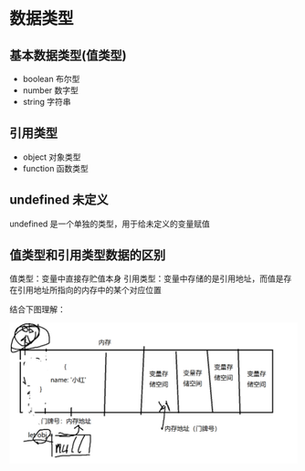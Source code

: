 # 数据类型

## 基本数据类型(值类型)

- boolean 布尔型
- number 数字型
- string 字符串

## 引用类型

- object 对象类型
- function 函数类型

## undefined 未定义
undefined 是一个单独的类型，用于给未定义的变量赋值

## 值类型和引用类型数据的区别
值类型：变量中直接存贮值本身
引用类型：变量中存储的是引用地址，而值是存在引用地址所指向的内存中的某个对应位置

结合下图理解：

![](./引用类型示意图.png)